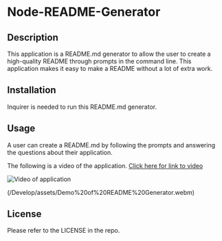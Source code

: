 # Node-README-Generator

## Description

This application is a README.md generator to allow the user to create a high-quality README through prompts in the command line. This application makes it easy to make a README without a lot of extra work. 

## Installation

Inquirer is needed to run this README.md generator.

## Usage

A user can create a README.md by following the prompts and answering the questions about their application. 

The following is a video of the application. [Click here for link to video](https://drive.google.com/file/d/1rcQv92esTd8BJ-DnASeWCg721fGLzYMG/view)

![Video of application](/Develop/assets/Demo%20of%20README%20Generator.gif)

(/Develop/assets/Demo%20of%20README%20Generator.webm)

## License

Please refer to the LICENSE in the repo.
